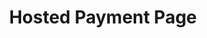 ---
title: Hosted Payment Page
position_number: 4
type: post
description: The purpose of this document is to describe the AUTH/PURCHASE/VERIFY (Hosted Payment Page Integration) API Operation to enable merchant developers to integrate their webpages with the IPG Gateway.  Refer to the IPG Gateway – 0 – Overview document for how this API Operation is used in the merchant processes.. The AUTH/PURCHASE/VERIFY (Hosted Payment Page Integration) API Operation allows the merchant using the Hosted Payment Page or Shopping Cart Plugins Integration Method to send customer authorise and purchase payment card transactions, or payment card details for verification through the IPG Gateway.

parameters:
  - name: merchantId
    Datatype: Integer(18)
    Mandatory?: mandatory
    Description: The identifier for the merchant in the IPG Gateway provided at on-boarding.  This must be the same used in the related session token request.
  - name: password
    Datatype: String (64)
    Mandatory?: mandatory
    Description: The merchant’s password in the IPG Gatewayprovided at on-boarding
  - name: action
    Datatype: String(enum)
    Mandatory?: mandatory
    Description: Must be “AUTH”, “PURCHASE” or “VERIFY”For EVO Mexico/Banamex eGlobal Installments Plans this mustbe “AUTH” or “PURCHASE”; plans cannot be initiated from a “VERIFY” operatio
  - name: timestamp
    Datatype: Integer (13)
    Mandatory?: mandatory
    Description: Milliseconds since 1970-01-01 00:00:00
  - name: allowOriginUrl
    Datatype: String (253)
    Mandatory?: mandatory
    Description: The merchant's URLthat will make the Auth/Purchase/VerifyRequest(see Section Auth/Purchase/Verify Request) Cross-Origin Resource Sharing (CORS)headers will allow only this origin
  - name: quickSale
    Datatype:  Boolean
    Mandatory?: optional
    Description: A flag to indicate if a quick sale was performed where no customer information was taken.If set to TRUE:AcustomerIdwill be generated by the IPG GatewaydatabaseThecustomerAddressPostalCodeand customerAddressCountryfields should be completed for the AVS checks on the payment cardThe other‘customer’ and ‘payer’ parameters should not be supplied and willbe ignoredThe customer name in the IPG Gatewaydatabasewill be set to ‘Quick Sale’ –this will bethe indicator in the Back-Office/Virtual Terminal transactions tablesIf set to FALSE or omitted, customer information should be supplied in the ‘customer’ and ‘payer’ prefixed parameters.  Anew customer record will be created in the IPG Gatewaydatabase using thecustomerId
  - name: customerId
    Datatype: String (20)
    Mandatory?: conditional
    Description: Customer identifier in the merchant system,or the value generated by the IPG Gatewayin the TOKENIZE API Operation(see IPG Gateway–1 –TOKENIZE).This mustbe the value supplied in or by the TOKENIZE API Operation.  The value is used to validate that the payment card token is for the correct customer.If the customerIdvalue is not the same held against the payment card token in the IPG Gatewaydatabase a Session Token Response –Not Processed(section 1.3) is returned.Mandatory for payment cards methodMust not be supplied if quickSale= TRUEOptional for alternative payment methodsIf the parameter is omitted or no value is providedfor a first time use of the payment card, the IPG Gatewaywill generate a value, which will be stored internally against the payment card token and returned in the Auth/Purchase/VerifyResponse –Processed(section ...)
  - name: firstTimeTransaction
    Datatype: Boolean 
    Mandatory?: optional
    Description: A  flag to indicate if the transaction is the customer’s first. For some merchant configurations, this forces 3D Secure processing. Note - if a customerIdvalue is not provided, the IPG Gatewaywill always treat the transaction as a first-time transaction for the customer.
  - name: merchantTxId
    Datatype: String (50)
    Mandatory?: optional
    Description: The merchant’s reference for the transactionIf the parameter is empty or omitted, a transaction id will be generated by the IPG Gatewayas a hexadecimalstring, and returned in the Redirection Response and Auth/Purchase/Verify Response - Processed
  - name: freeText
    Datatype: String (200)
    Mandatory?: optional
    Description:  'A free text field for use by the merchant that is returned in the Transaction Result Call (see IPG Gateway -6 -TRANSACTION RESULT CALL: TRANSACTIONS DESCRIPTION'
    

  - name: operatorId
    Datatype: String (20)
    Mandatory?: optional
    Description: Identifier of the merchant’s operator or agent on behalf of the end customer, if the operation is not performed by the merchant, and the merchant wants to track the operator who performed the transaction
  - name: brandId
    Datatype: Integer (18)
    Mandatory?: optional
    Description: The IPG GatewayBrand Id for the merchant’s goods or services supplied at on-boardingIf not provided the merchant’s default IPG GatewayBrand Id will be used
  - name: channel
    Datatype: String (enum)
    Mandatory?: mandatory
    Description: The transaction channel through which the payment was taken:“ECOM”for card present e-commerce type transactions that are customer initiated, usually through a website checkout screen“MOTO”for card not present transactions that are merchant initiated, usually through a virtual terminal type application developed by the merchant
  - name: userDevice
    Datatype: String (enum)
    Mandatory?: optional
    Description: Type of device used, accepted values “MOBILE”“DESKTOP”“UNKNOWN” (default value if no value provided)
  - name: userAgent
    Datatype: String (1024)
    Mandatory?: optional
    Description: The user agent of the browser from which the transaction was performed, for merchant tracking if required
  - name: amount
    Datatype: BigDecimal(15.2 or 15.3)
    Mandatory?: optional
    Description: The total transaction amount, including tax, shipping,surcharge and discount amountsIf action= “AUTH” or “PURCHASE”, if a value is supplied this must be > 0.00If action= “VERIFY”, this must be 0.00 or omitted See Appendix A - UAT Trigger Values
  - name: taxAmount
    Datatype: BigDecimal(15.2 or 15.3)
    Mandatory?: optional
    Description: Tax amountas a currency value (not percentage) If action= “VERIFY”, this must be 0.00 or omitted
  - name: shippingAmount
    Datatype: BigDecimal(15.2 or 15.3)
    Mandatory?: optional
    Description: Shipping amount If action= “VERIFY”, this must be 0.00 or omitted    
  - name: chargeAmount
    Datatype: BigDecimal(15.2 or 15.3)
    Mandatory?: optional
    Description: Surcharge amount If action= “VERIFY”, this must be 0.00 or omitted   
  - name: discountAmount
    Datatype: BigDecimal(15.2 or 15.3)
    Mandatory?: optional
    Description: Discount amount If action= “VERIFY”, this must be 0.00 or omitted 
  - name: currency
    Datatype: String (enum)
    Mandatory?: mandatory
    Description: The ISO alpha-3 code for the currency as defined in the ISO 4217 standard   
  - name: country
    Datatype: String (enum)
    Mandatory?: mandatory
    Description: The ISO alpha-2 code country in which the transaction takes place, as defined in the ISO 3166 standardIf this is not known or unavailable, the customerAddressCountrywill be used.
  - name: paymentSolutionId
    Datatype: Integer(18)
    Mandatory?: optional
    Description: The IPG GatewayPayment Solution IdentifierSee IPG Gateway–7 –GET AVAILABLE PAYMENT SOLUTIONSfor valid values    
  - name: language
    Datatype: String(enum)
    Mandatory?: optional
    Description: {not used by Direct API Integration merchants –used by the Hosted Payment Page integration to determine the language for the hosted payment page } 
  - name: s_text1, s_text2... s_text5
    Datatype: String(200)
    Mandatory?: optional
    Description: 5 Text fields for general use
  - name: d_date1, d_date2... d_date5
    Datatype: Date/Time
    Mandatory?: optional
    Description: 5 Date fields for general use.Format - DD/MM/YYYY hh:mm:ss–the time part can be omitted, resulting in 00:00:00
  - name: b_bool1, b_bool2... b_bool5
    Datatype: Boolean
    Mandatory?: optional
    Description: 5 Boolean fields for general use–accepted values are "true" and "false"  
  - name: n_num1, n_num2... n_num5
    Datatype: BigDecimal(7.2)
    Mandatory?: optional
    Description: 5 Numeric fields for general use–a dot “.” must be used as a decimal separator,not the comma "," and athousand separatormust not be used     
  - name: merchantNotificationUrl
    Datatype: String(200)
    Mandatory?: mandatory
    Description: The merchant’s server-to-server communications URL,to which the Transaction Result Call will be sentSee IPG Gateway –3–TRANSACTION RESULT CALLdocument  
  - name: merchantLandingPageUrl
    Datatype: String(200)
    Mandatory?: optional
    Description: The URL to which the customer’s browser is redirected for success or failure messaging 
  - name: merchantLandingPageRedirectMethod
    Datatype: String(enum)
    Mandatory?: optional
    Description: Determines the methodby which the customeris redirected to merchantLandingPage. Permitted Values‘POST’, ‘GET’ If the parameter is not included, the API process defaults to POST If the parameter is included and is ‘POST’, the API process uses POST If the parameter is included and is ‘GET’, the API process uses GET  If the parameter isincluded and is empty/blank, aSession Token Response –Not Processed(section 1.3) with an error
  - name: customerDocumentType
    Datatype: String(enum)
    Mandatory?: optional
    Description: Type of document used to confirm the customer’s identification. IPG Gatewayaccepted values- PASSPORTNATIONAL_ID DRIVING_LICENSE UNIQUE_TAXPAYER_REFERENCE OTHER
  - name: customerDocumentNumber
    Datatype: String(30)
    Mandatory?: conditional
    Description: Customer document number Condition - Mandatory if customerDocumentTypeprovide
  - name: customerDocumentState
    Datatype: String(2)
    Mandatory?: conditional
    Description: For EVOUS Sales Channel Merchants, the alpha-2 code for the State that issued the Driver’s Licence.Condition - Mandatory if merchant Sales Channel is ‘EVOUS’ and customerDocumentType= ‘DRIVING_LICENSE’ and if country= ‘US’alpha-2 code for the US State that issued the licence –see Section B.1 ‘CA’alpha-2 code for the Canadian State that issued the licence –see Section B.2 ‘MX’alpha-2 code for the Mexican State that issued the licence –see Section B.3 Elseset to NULL
  - name: merchantReference
    Datatype: String(200)
    Mandatory?: optional
    Description: The merchant’s reference for the customer
  - name: customerFirstName
    Datatype: String(50)
    Mandatory?: optional
    Description: The merchant’s reference for the customer
  - name: customerLastName
    Datatype: String(100)
    Mandatory?: optional
    Description: Last name, surname or family name of the customer
  - name: customerSex
    Datatype: String(enum)
    Mandatory?: optional
    Description: Customer Sex - M (male) F (female)
  - name: customerDateOfBirth
    Datatype: Date
    Mandatory?: optional
    Description: Customer date of birth –format DD/MM/YYYY
  - name: customerRegistrationDate
    Datatype: Date
    Mandatory?: optional
    Description: Customer registration date on merchant’s site – format DD/MM/YYYYNote - this is used for reporting and in some risk tools where required
  - name: customerEmail
    Datatype: String(60)
    Mandatory?: optional
    Description: Customer email address
  - name: customerPhone
    Datatype: String(100)
    Mandatory?: optional
    Description: Customer phone number
  - name: customerIPAddress
    Datatype: String(39)
    Mandatory?: optional
    Description: Customer IP address from where purchase is made. Only IPv4 supported
  - name: customerAddressHouseName
    Datatype: String(50)
    Mandatory?: optional
    Description: Customer address house name
  - name: customerAddressHouseNumber
    Datatype: String(5)
    Mandatory?: optional
    Description: Customer address house number
  - name: customerAddressFlat
    Datatype: String(5)
    Mandatory?: optional
    Description: Customer address flat
  - name: customerAddressStreet
    Datatype: String(50)
    Mandatory?: optional
    Description: Customer address streetThe customer’s street should be supplied whenever possible as it is used with the customerAddressPostalCodevalue for AVS (Address Verification System) Checks, and so reduce the possibility of a payment decline
  - name: customerAddressCity
    Datatype: String(50)
    Mandatory?: optional
    Description: Customer address city
  - name: customerAddressDistrict
    Datatype: String(50)
    Mandatory?: optional
    Description: Customer address district
  - name: customerAddressPostalCode
    Datatype: String(30)
    Mandatory?: conditional
    Description: Customer address postal codeCondition - If quickSale= TRUE, customerAddressPostalCodeis mandatoryThe customer’s postal code (postcode/ZIP Code) should be supplied whenever possible as it is used with the customerAddressStreetvalue for AVS (Address Verification System) Checks, and so reduce the possibility of a payment decline
  - name: customerAddressCountry
    Datatype: String(enum)
    Mandatory?: optional
    Description: Customer address countryThe ISO alpha-2 code as defined in the ISO 3166 standard. Note - this will be used if country field is not supplied
  - name: customerAddressState
    Datatype: String(40)
    Mandatory?: optional
    Description: Customer address state, county or province
  - name: customerAddressPhone
    Datatype: String(100)
    Mandatory?: optional
    Description: Customer address phone
  - name: customerShippingAddressHouseName
    Datatype: String(50)
    Mandatory?: optional
    Description: Customer shipping address house name
  - name: customerShippingAddressHouseNumber
    Datatype: String(5)
    Mandatory?: optional
    Description: Customer shipping address house number
  - name: customerShippingAddressFlat
    Datatype: String(5)
    Mandatory?: optional
    Description: Customer shipping address flat
  - name: customerShippingAddressStreet
    Datatype: String(50)
    Mandatory?: optional
    Description: Customer shipping address street
  - name: customerShippingAddressCity
    Datatype: String(50)
    Mandatory?: optional
    Description: Customer shipping address city
  - name: customerShippingAddressDistrict
    Datatype: String(50)
    Mandatory?: optional
    Description: Customer shipping address district
  - name: customerShippingAddressPostalCode
    Datatype: String(30)
    Mandatory?: optional
    Description: Customer shipping address postal code
  - name: customerShippingAddressCountry
    Datatype: String(enum)
    Mandatory?: optional
    Description: Customer shipping address countryThe ISO alpha-2 code as defined in the ISO 3166 standard
  - name: customerShippingAddressState
    Datatype: String(40)
    Mandatory?: optional
    Description: Customer shipping address state, county or province
  - name: customerShippingAddressPhone
    Datatype: String(100)
    Mandatory?: optional
    Description: Customer shipping address phone
  - name: customerBillingAddressHouseName
    Datatype: String(50)
    Mandatory?: optional
    Description: Customer billing address house name
  - name: customerBillingAddressHouseNumber
    Datatype: String(5)
    Mandatory?: optional
    Description: Customer billing address house number
  - name: customerBillingAddressFlat
    Datatype: String(5)
    Mandatory?: optional
    Description: Customer billing address flat
  - name: customerBillingAddressStreet
    Datatype: String(50)
    Mandatory?: optional
    Description: Customer billing address street
  - name: customerBillingAddressCity
    Datatype: String(50)
    Mandatory?: optional
    Description: Customer billing address city
  - name: customerBillingAddressDisctrict
    Datatype: String(50)
    Mandatory?: optional
    Description: Customer billing address district
  - name: customerBillingAddressPostalCode
    Datatype: String(30)
    Mandatory?: optional
    Description: Customer billing address postal code
  - name: customerBillingAddressCountry
    Datatype: String(enum)
    Mandatory?: optional
    Description: Customer billing address countryThe ISO alpha-2 code as defined in the ISO 3166 standard
  - name: customerBillingAddressState
    Datatype: String(40)
    Mandatory?: optional
    Description: Customer billing address state
  - name: customerBillingAddressPhone
    Datatype: String(100)
    Mandatory?: optional
    Description: Customer billing address phone
  - name: payerFirstName
    Datatype: String(50)
    Mandatory?: optional
    Description: Payer first name, if the Payee is different to the CustomerRequired by some regions and payment services, e.g. PayU Latam in Brazil
  - name: payerLastName
    Datatype: String(100)
    Mandatory?: optional
    Description: Payer last name, if the Payee is different to the CustomerRequired by some regions and payment services, e.g. PayU Latam in Brazil
  - name: payerEmail
    Datatype: String(60)
    Mandatory?: optional
    Description: Payer email, if the Payee is different to the CustomerRequired by some regions and payment services, e.g. PayU Latam in Brazil
  - name: payerDateOfBirth
    Datatype: Date
    Mandatory?: optional
    Description: Payer date of birth, if the Payee is different to the CustomerRequired by some regions and payment services, e.g. PayU Latam in Brazil
  - name: payerPhone
    Datatype: String(100)
    Mandatory?: optional
    Description: Payer phone, if the Payee is different to the CustomerRequired by some regions and payment services, e.g. PayU Latam in Brazil
  - name: payerDocumentType
    Datatype: String(enum)
    Mandatory?: optional
    Description: Type of document used to confirm the payer’s identification, if the Payee is different to the CustomerIPG Gatewayaccepted values - PASSPORT NATIONAL_ID DRIVING_LICENSE UTR OTHER. Required by some regions and payment services, e.g. PayU Latam in Brazil
  - name: payerDocumentNumber
    Datatype: String(30)
    Mandatory?: conditional
    Description: Payer document number, if the Payee is different to the CustomerCondition - Mandatory if payerDocumentTypeprovidedRequired by some regions and payment services, e.g. PayU Latam in Brazil
  - name: payerCustomerId
    Datatype: String(20)
    Mandatory?: optional
    Description: Customer identifier of the payee in the merchant’s systemRequired by some regions and payment services, e.g. PayU Latam in Brazil, if the payee is also a customer of the merchant
  - name: forceSecurePayment
    Datatype: Boolean
    Mandatory?: optional
    Description: For payment card transactionsonly, if the merchant has 3D Secure disabled for all transactions as a rule, this field can be used to force 3d Secure processing for individual transactions- If True - forces 3DSecure processing no matter the routing rules If False, not provided or NULL - the 3D Secure routing rules in the IPG Gatewayare usedIf 3D Secure processing is required, the Redirection Response is sent
  - name: processUnknownSecurePayment
    Datatype: Boolean
    Mandatory?: optional
    Description: For payment card transactions, this determines how "U" (Unknown) responses from the 3D Secure process are managed:If True and blockU is True:the transaction will be stopped in the IPG Gatewayand a Session Token Response –Not Processed(section 1.3) is returned
  - name: specinCreditCardToken
    Datatype: String(100)
    Mandatory?: optional
    Description: The payment card token received in the TOKENIZE API Operation, see IPG Gateway –1 –TOKENIZE For OneClick transactions this mustbe the data.oneClickPaymentMethods.payToken returned in the Get OneClick Payment Methods Response –Processed
  - name: specinProcessWithoutCvv2
    Datatype: Boolean
    Mandatory?: optional
    Description: A flag that indicates whether the payment card transaction is to be processed with or without the Card Security Code (CSC also called Card Verification Data [CVD], Card Verification Number, Card Verification Value [CVV], Card Verification Value Code, Card Verification Code [CVC], Verification Code [V-code or V code], or Signature Panel Code [SPC])This requires prior authorization by the IPG Gatewayand acquirer.
  - name: bankMid
    Datatype: String(50)
    Mandatory?: optional
    Description: The merchant’s Bank MID with the Acquirer.Used by the merchant to control which acquirer bank MID will be used for the transaction.
  - name: storeCard
    Datatype: Boolean
    Mandatory?: optional
    Description: Determines how the payment card data is stored in the IPG Gateway.  Payment card data is always stored in the IPG Gatewayfor legislative and regulatorypurposes.This flag determines if the card remains active for use in the IPG Gateway - If False the payment card is set to inactive If True or Missing the payment card is set to active
  - name: limitMin
    Datatype: BigDecimal(15.2 or 15.3)
    Mandatory?: optional
    Description: Sets a minimum transaction value allowed to be processed in the IPG GatewayThis overrides the minimum value set in the IPG Gatewaymerchant configurationIt is the merchant’s responsibility to set a value that will be accepted by the Acquirer and Issuer involved in the transaction process
  - name: limitMax
    Datatype: BigDecimal(15.2 or 15.3)
    Mandatory?: optional
    Description: Sets a maximum transaction value allowed to be processed in the IPG GatewayThis overrides the maximum value set in the IPG Gateway merchant configuration. It is the merchant’s responsibility to set a value that will be accepted by the Acquirer and Issuer involved in the transaction process


left_code_blocks:
  - code_block: |-
      $ .post("https://apiuat.test.boipapaymentgateway.com/payment?"> {
      merchantId=1111111&password=klw74U6yt40mNo&merchantTxId=XYZ123456789ABC&allowOriginUrl=www.merchantsite.com&action=AUTH&timestamp=1249751864238&customerId=ABD123&operatorId=brian01&brandId=987654321&channel=ECOM&userDevice=DESKTOP&amount=120&taxAmount=10&shippingAmount=15&chargeAmount=5&discountAmount=10&currency=GBP&country=GB&paymentSolutionId=500&language=en&merchantNotificationUrl=www.merchantsite.com&merchantLandingPageUrl=www.merchant.com&firstTimeTransaction=Y&customerDocumentType=PASSPORT&customerDocumentNumber=12345678&merchantReference=ABC123546&customerFirstName=John&customerLastName=Smith&customerSex=M&customerDateOfBirth0=01/01/1999&customerRegistrationDate=01/01/2017&customerEmail=john.smith@email.com&customerPhone=079525551234&customerIPAddress=111.111.111.111&customerAddressHouseName=House+Name&customerAddressHouseNumber=1&customerAddressFlat=3&customerAddressStreet=Street+Name&customerAddressCity=London&customerAddressDistrict=Mayfair&customerAddressPostalCode=W1A+A11&customerAddressCountry=United+Kingdom&customerAddressState=London&customerAddressPhone=00442025551234&forceSecurePayment=True&processUnknownSecurePayment=True&specinCreditCardToken=45ae201ghy23498FjMj701&specinProcessWithoutCvv2=False&bankMid=01000320_MOTO+EUR+Test+Bank+MID&storeCard=False
      };
    title: jQuery
    language: javascript
  
right_code_blocks:
  - code_block: |2-
      {
        "result": "success",
        "resultId": "f52cc38a-7815-4f8c-8687-662cc63d56e9",
        "merchantId": "1111111",
        "additionalDetails": {},
        "processingTime": 0,
        "token": "96b7d82e-349f-4880-9b8a-928636437c75"
        }
    title: Success
    language: json
  - code_block: |2-
      {
        "result": "failure",
        "resultId": "bb248d1d-d657-4dbe-9f04-a279b384872c",
        "additionalDetails": {},
        "errors": 
        [
          {
          "messageCode": "This field is required in [REQUEST]",
          "fieldName": "password"
          }
        ],
      "processingTime": 2
      }
    title: Error
    language: json
---